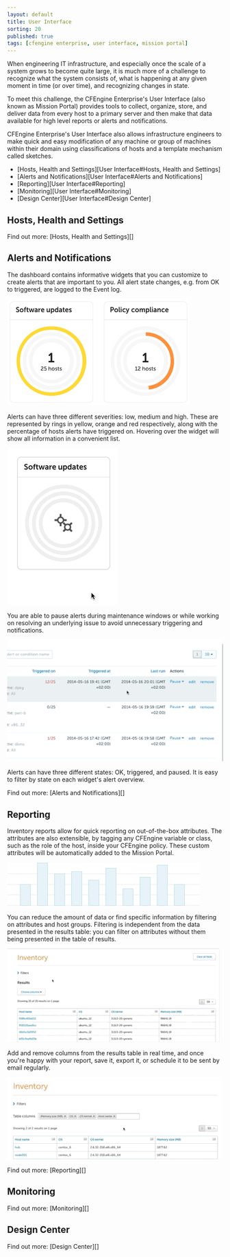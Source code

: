 ```yaml
---
layout: default
title: User Interface
sorting: 20
published: true
tags: [cfengine enterprise, user interface, mission portal]
---
```


When engineering IT infrastructure, and especially once the scale of a system grows to become quite large, it is much more of a challenge to recognize what the system consists of, what is happening at any given moment in time (or over time), and recognizing changes in state.

To meet this challenge, the CFEngine Enterprise's User Interface (also known as Mission Portal) provides tools to collect, organize, store, and deliver data from every host to a primary server and then make that data available for high level reports or alerts and notifications.

CFEngine Enterprise's User Interface also allows infrastructure engineers to make quick and easy modification of any machine or group of machines within their domain using classifications of hosts and a template mechanism called sketches.

* [Hosts, Health and Settings][User Interface#Hosts, Health and Settings]
* [Alerts and Notifications][User Interface#Alerts and Notifications]
* [Reporting][User Interface#Reporting]
* [Monitoring][User Interface#Monitoring]
* [Design Center][User Interface#Design Center]

## Hosts, Health and Settings ##

Find out more: [Hosts, Health and Settings][]

## Alerts and Notifications ##

The dashboard contains informative widgets that you can customize to create alerts that are important to you. All alert state changes, e.g. from OK to triggered, are logged to the Event log.

![Enterprise UI Alerts](welcome_2nd_screen.png)


Alerts can have three different severities: low, medium and high. These are represented by rings in yellow, orange and red respectively, along with the percentage of hosts alerts have triggered on. Hovering over the widget will show all information in a convenient list.

![Enterprise UI Alerts](widget_1.gif)


You are able to pause alerts during maintenance windows or while working on resolving an underlying issue to avoid unnecessary triggering and notifications.

![Enterprise UI Alerts](pause_alerts.gif)

Alerts can have three different states: OK, triggered, and paused. It is easy to filter by state on each widget's alert overview.

Find out more: [Alerts and Notifications][]

## Reporting ##

Inventory reports allow for quick reporting on out-of-the-box attributes. The attributes are also extensible, by tagging any CFEngine variable or class, such as the role of the host, inside your CFEngine policy. These custom attributes will be automatically added to the Mission Portal.

![Enterprise UI Reporting](inventory-hover.png)

You can reduce the amount of data or find specific information by filtering on attributes and host groups. Filtering is independent from the data presented in the results table: you can filter on attributes without them being presented in the table of results.

![Enterprise UI Reporting](inventory_filter.gif)

Add and remove columns from the results table in real time, and once you're happy with your report, save it, export it, or schedule it to be sent by email regularly.

![Enterprise API Overview](add_columns.gif)

Find out more: [Reporting][]

## Monitoring ##	

Find out more: [Monitoring][]

## Design Center ##

Find out more: [Design Center][]










